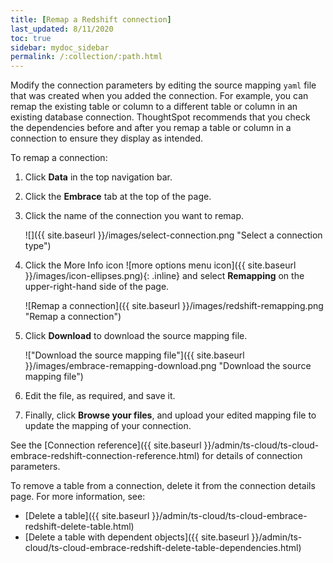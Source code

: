 ```yaml
---
title: [Remap a Redshift connection]
last_updated: 8/11/2020
toc: true
sidebar: mydoc_sidebar
permalink: /:collection/:path.html
---
```


Modify the connection parameters by editing the source mapping <code>yaml</code> file that was created when you added the connection. For example, you can remap the existing table or column to a different table or column in an existing database connection. ThoughtSpot recommends that you check the dependencies before and after you remap a table or column in a connection to ensure they display as intended.

To remap a connection:

1. Click **Data** in the top navigation bar.

2. Click the **Embrace** tab at the top of the page.

3. Click the name of the connection you want to remap.

   ![]({{ site.baseurl }}/images/select-connection.png "Select a connection type")

4. Click the More Info icon ![more options menu icon]({{ site.baseurl }}/images/icon-ellipses.png){: .inline} and select **Remapping** on the upper-right-hand side of the page.

    ![Remap a connection]({{ site.baseurl }}/images/redshift-remapping.png "Remap a connection")

5. Click **Download** to download the source mapping file.

    !["Download the source mapping file"]({{ site.baseurl }}/images/embrace-remapping-download.png "Download the source mapping file")

6. Edit the file, as required, and save it.
<!-- ![Edit the yaml file]({{ site.baseurl }}/images/redshift-yaml.png "Edit the yaml file") -->

7. Finally, click **Browse your files**, and upload your edited mapping file to update the mapping of your connection.


See the [Connection reference]({{ site.baseurl }}/admin/ts-cloud/ts-cloud-embrace-redshift-connection-reference.html) for details of connection parameters.

To remove a table from a connection, delete it from the connection details page. For more information, see:
- [Delete a table]({{ site.baseurl }}/admin/ts-cloud/ts-cloud-embrace-redshift-delete-table.html)
- [Delete a table with dependent objects]({{ site.baseurl }}/admin/ts-cloud/ts-cloud-embrace-redshift-delete-table-dependencies.html)
